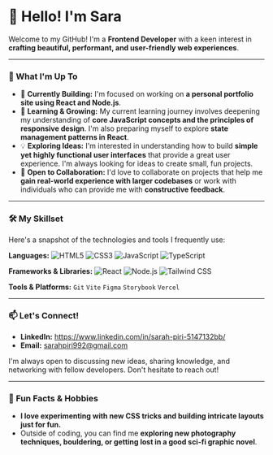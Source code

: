 # 👋 Hello! I'm Sara

Welcome to my GitHub! I'm a **Frontend Developer** with a keen interest in **crafting beautiful, performant, and user-friendly web experiences**.

---

### 🚀 What I'm Up To

- 🔭 **Currently Building:** I'm focused on working on **a personal portfolio site using React and Node.js**.
- 🌱 **Learning & Growing:** My current learning journey involves deepening my understanding of **core JavaScript concepts and the principles of responsive design**. I'm also preparing myself to explore **state management patterns in React**.
- 💡 **Exploring Ideas:** I'm interested in understanding how to build **simple yet highly functional user interfaces** that provide a great user experience. I'm always looking for ideas to create small, fun projects.
- 🤝 **Open to Collaboration:** I'd love to collaborate on projects that help me **gain real-world experience with larger codebases** or work with individuals who can provide me with **constructive feedback**.

---

### 🛠️ My Skillset

Here's a snapshot of the technologies and tools I frequently use:

**Languages:**
![HTML5](https://img.shields.io/badge/HTML5-E34F26?style=for-the-badge&logo=html5&logoColor=white)
![CSS3](https://img.shields.io/badge/CSS3-1572B6?style=for-the-badge&logo=css3&logoColor=white)
![JavaScript](https://img.shields.io/badge/JavaScript-F7DF1E?style=for-the-badge&logo=javascript&logoColor=black)
![TypeScript](https://img.shields.io/badge/TypeScript-3178C6?style=for-the-badge&logo=typescript&logoColor=white)

**Frameworks & Libraries:**
![React](https://img.shields.io/badge/React-61DAFB?style=for-the-badge&logo=react&logoColor=black)
![Node.js](https://img.shields.io/badge/Node.js-339933?style=for-the-badge&logo=node.js&logoColor=white)
![Tailwind CSS](https://img.shields.io/badge/Tailwind_CSS-38B2AC?style=for-the-badge&logo=tailwind-css&logoColor=white)

**Tools & Platforms:**
`Git` `Vite` `Figma` `Storybook` `Vercel`

---

### 📫 Let's Connect!

- **LinkedIn:** https://www.linkedin.com/in/sarah-piri-5147132bb/
- **Email:** sarahpiri992@gmail.com

I'm always open to discussing new ideas, sharing knowledge, and networking with fellow developers. Don't hesitate to reach out!

---

### 🌟 Fun Facts & Hobbies

- **I love experimenting with new CSS tricks and building intricate layouts just for fun.**
- Outside of coding, you can find me **exploring new photography techniques, bouldering, or getting lost in a good sci-fi graphic novel**.

